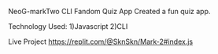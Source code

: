 NeoG-markTwo CLI Fandom Quiz App
Created a fun quiz app.

Technology Used:
    1)Javascript
    2)CLI

Live Project
https://replit.com/@SknSkn/Mark-2#index.js
